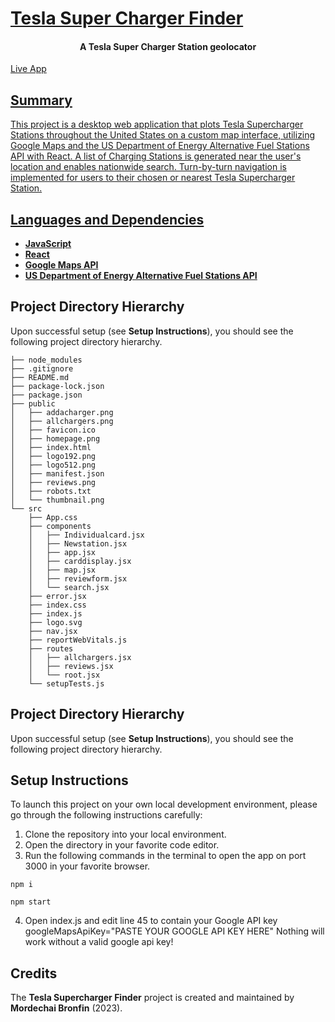  # [Tesla Super Charger Finder](https://www.teslasc.net/)

 <h4 align="center">A Tesla Super Charger Station geolocator</h1>

 <a href="https://www.teslasc.net/">Live App
 

## Summary
This project is a desktop web application that plots Tesla Supercharger Stations throughout the United States on a custom map interface, utilizing Google Maps and the US Department of Energy Alternative Fuel Stations API with React. A list of Charging Stations is generated near the user's location and enables nationwide search. Turn-by-turn navigation is implemented for users to their chosen or nearest Tesla Supercharger Station.

## Languages and Dependencies

* **[JavaScript](https://developer.mozilla.org/en-US/docs/Web/JavaScript)**
* **[React](https://react.dev/)**
* **[Google Maps API]()**
* **[US Department of Energy Alternative Fuel Stations API]()**

## Project Directory Hierarchy

Upon successful setup (see **Setup Instructions**), you should see the following project directory hierarchy.

```
├── node_modules
├── .gitignore
├── README.md
├── package-lock.json
├── package.json
├── public
│   ├── addacharger.png
│   ├── allchargers.png
│   ├── favicon.ico
│   ├── homepage.png
│   ├── index.html
│   ├── logo192.png
│   ├── logo512.png
│   ├── manifest.json
│   ├── reviews.png
│   ├── robots.txt
│   └── thumbnail.png
└── src
    ├── App.css
    ├── components
    │   ├── Individualcard.jsx
    │   ├── Newstation.jsx
    │   ├── app.jsx
    │   ├── carddisplay.jsx
    │   ├── map.jsx
    │   ├── reviewform.jsx
    │   └── search.jsx
    ├── error.jsx
    ├── index.css
    ├── index.js
    ├── logo.svg
    ├── nav.jsx
    ├── reportWebVitals.js
    ├── routes
    │   ├── allchargers.jsx
    │   ├── reviews.jsx
    │   └── root.jsx
    └── setupTests.js
```


## Project Directory Hierarchy
Upon successful setup (see **Setup Instructions**), you should see the following project directory hierarchy.


## Setup Instructions

To launch this project on your own local development environment, please go through the following instructions carefully:

1. Clone the repository into your local environment.
2. Open the directory in your favorite code editor.
3. Run the following commands in the terminal to open the app on port 3000 in your favorite browser.


```console 
npm i
```

```console 
npm start
```

4. Open index.js and edit line 45 to contain your Google API key
googleMapsApiKey="PASTE YOUR GOOGLE API KEY HERE"
Nothing will work without a valid google api key!


## Credits

The **Tesla Supercharger Finder** project is created and maintained by **Mordechai Bronfin** (2023).
